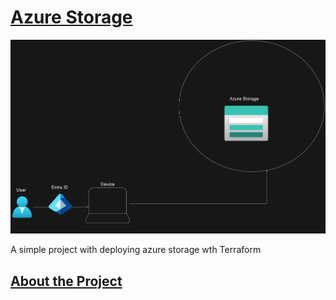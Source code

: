 # <ins>Azure Storage </ins>

![storage](pics/azure-storage.png)

A simple project with deploying azure storage wth Terraform

## <ins> About the Project </ins>
